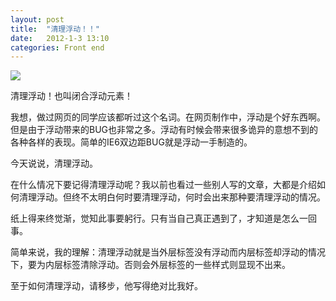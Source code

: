 ```yaml
---
layout: post
title:  "清理浮动！！"
date:   2012-1-3 13:10
categories: Front end
---
```


![](http://pic.yupoo.com/mygoare_v/DnrSw4cD/rQwf2.png)

清理浮动！也叫闭合浮动元素！

我想，做过网页的同学应该都听过这个名词。在网页制作中，浮动是个好东西啊。但是由于浮动带来的BUG也非常之多。浮动有时候会带来很多诡异的意想不到的各种各样的表现。简单的IE6双边距BUG就是浮动一手制造的。

今天说说，清理浮动。

在什么情况下要记得清理浮动呢？我以前也看过一些别人写的文章，大都是介绍如何清理浮动。但终不太明白何时要清理浮动，何时会出来那种要清理浮动的情况。

纸上得来终觉渐，觉知此事要躬行。只有当自己真正遇到了，才知道是怎么一回事。

简单来说，我的理解：清理浮动就是当外层标签没有浮动而内层标签却浮动的情况下，要为内层标签清除浮动。否则会外层标签的一些样式则显现不出来。

至于如何清理浮动，请移步，他写得绝对比我好。
